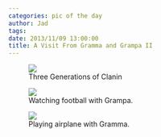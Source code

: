 ```yaml
---
categories: pic of the day
author: Jad
tags: 
date: 2013/11/09 13:00:00
title: A Visit From Gramma and Grampa II
---
```

<figure>
<img src="/img/2013/11/09/img_5188_medium.jpg" />
<figcaption>Three Generations of Clanin</figcaption>
</figure>

<figure>
<img src="/img/2013/11/09/img_5183_medium.jpg" />
<figcaption>Watching football with Grampa.</figcaption>
</figure>

<figure>
<img src="/img/2013/11/09/img_5197_medium.jpg" />
<figcaption>Playing airplane with Gramma.</figcaption>
</figure>

